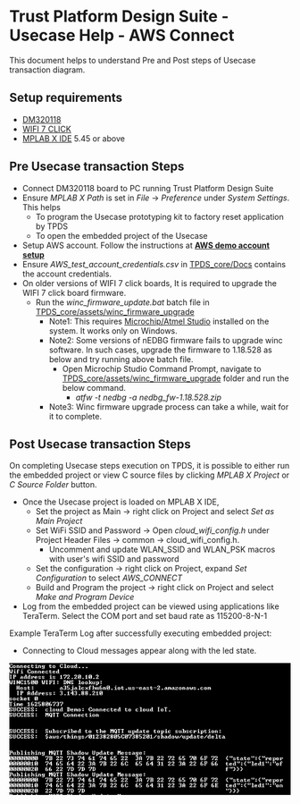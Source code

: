 # Trust Platform Design Suite - Usecase Help - AWS Connect

This document helps to understand Pre and Post steps of Usecase transaction diagram.

## Setup requirements
 - [DM320118](https://www.microchip.com/developmenttools/ProductDetails/DM320118)
 - [WIFI 7 CLICK](https://www.mikroe.com/wifi-7-click)
 - [MPLAB X IDE](https://www.microchip.com/en-us/development-tools-tools-and-software/mplab-x-ide) 5.45 or above

## Pre Usecase transaction Steps
 - Connect DM320118 board to PC running Trust Platform Design Suite
 - Ensure *MPLAB X Path* is set in *File* -> *Preference* under *System Settings*. This helps
    - To program the Usecase prototyping kit to factory reset application by TPDS
    - To open the embedded project of the Usecase
 - Setup AWS account. Follow the instructions at [**AWS demo account setup**](../../../docs/AWS_demo_account_setup.html)
 - Ensure *AWS_test_account_credentials.csv* in [TPDS_core/Docs](../../../docs) contains the account credentials.
 - On older versions of WIFI 7 click boards, It is required to upgrade the WIFI 7 click board firmware.
    - Run the *winc_firmware_update.bat* batch file in [TPDS_core/assets/winc_firmware_upgrade](../../../assets/winc_firmware_upgrade)
        - Note1: This requires [Microchip/Atmel Studio](https://www.microchip.com/en-us/development-tools-tools-and-software/microchip-studio-for-avr-and-sam-devices) installed on the system. It works only on Windows.
        - Note2: Some versions of nEDBG firmware fails to upgrade winc software. In such cases, upgrade the firmware to 1.18.528 as below and try running above batch file.
            - Open Microchip Studio Command Prompt, navigate to [TPDS_core/assets/winc_firmware_upgrade](../../../assets/winc_firmware_upgrade) folder and run the below command.
                - *atfw -t nedbg -a nedbg_fw-1.18.528.zip*
        - Note3: Winc firmware upgrade process can take a while, wait for it to complete.

## Post Usecase transaction Steps
On completing Usecase steps execution on TPDS, it is possible to either run the embedded project or view C source files by clicking *MPLAB X Project* or *C Source Folder* button.

- Once the Usecase project is loaded on MPLAB X IDE,
    - Set the project as Main -> right click on Project and select *Set as Main Project*
    - Set WiFi SSID and Password -> Open *cloud_wifi_config.h* under Project Header Files -> common -> cloud_wifi_config.h.
        - Uncomment and update WLAN_SSID and WLAN_PSK macros with user's wifi SSID and password
    - Set the configuration -> right click on Project, expand *Set Configuration* to select *AWS_CONNECT*
    - Build and Program the project -> right click on Project and select *Make and Program Device*
- Log from the embedded project can be viewed using applications like TeraTerm. Select the COM port and set baud rate as 115200-8-N-1

Example TeraTerm Log after successfully executing embedded project:

- Connecting to Cloud messages appear along with the led state.

![AWS Connect TeraTerm Log](images/aws_ttlog.png "AWS Connect TeraTerm Log")
